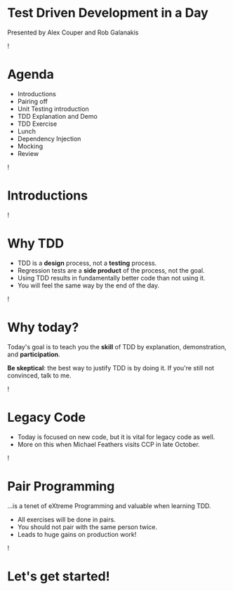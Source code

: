 Test Driven Development in a Day
===

Presented by Alex Couper and Rob Galanakis

!

Agenda
===

* Introductions
* Pairing off
* Unit Testing introduction
* TDD Explanation and Demo
* TDD Exercise
* Lunch
* Dependency Injection
* Mocking
* Review

!

Introductions
===

!

Why TDD
===

* TDD is a **design** process, not a **testing** process.
* Regression tests are a **side product** of the process, not the goal.
* Using TDD results in fundamentally better code than not using it.
* You will feel the same way by the end of the day.

!

Why today?
===

Today's goal is to teach you the **skill** of TDD by
explanation, demonstration, and **participation**.

**Be skeptical**: the best way to justify TDD is by doing it.
If you're still not convinced, talk to me.

!

Legacy Code
===

* Today is focused on new code,
  but it is vital for legacy code as well.
* More on this when Michael Feathers visits CCP in late October.

!


Pair Programming
===

...is a tenet of eXtreme Programming and valuable when learning TDD.

* All exercises will be done in pairs.
* You should not pair with the same person twice.
* Leads to huge gains on production work!

!

Let's get started!
===
